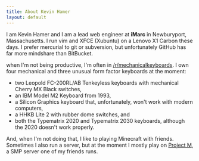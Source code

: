 ```yaml
---
title: About Kevin Hamer
layout: default
---
```


I am Kevin Hamer and I am a lead web engineer at **iMarc** in Newburyport,
Massachusetts. I run vim and XFCE (Xubuntu) on a Lenovo X1 Carbon these days. I prefer mercurial to git or subversion, but unfortunately GitHub has far more mindshare than BitBucket.

when I'm not being productive, I'm often in [/r/mechanicalkeyboards](https://reddit.com/r/mechanicalkeyboards). I own four mechanical and three unusual form factor keyboards at the moment:

* two Leopold FC-200RL/AB Tenkeyless keyboards with mechanical Cherry MX Black switches,
* an IBM Model M2 Keyboard from 1993,
* a Silicon Graphics keyboard that, unfortunately, won't work with modern computers,
* a HHKB Lite 2 with rubber dome switches, and
* both the Typematrix 2020 and Typematrix 2030 keyboards, although the 2020
  doesn't work properly.

And, when I'm not doing that, I like to playing Minecraft with friends. Sometimes I also run a server, but at the moment I mostly play on [Project M](http://www.projectmserver.com/), a SMP server one of my friends runs.
